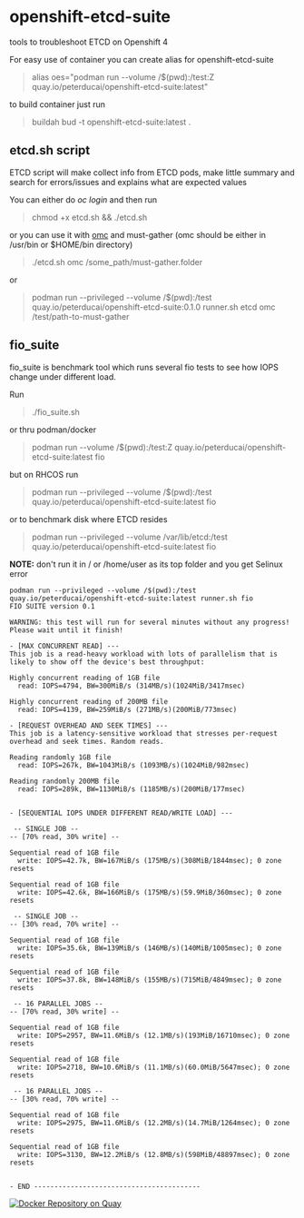 # openshift-etcd-suite

tools to troubleshoot ETCD on Openshift 4

For easy use of container you can create alias for openshift-etcd-suite

> alias oes="podman run --volume /$(pwd):/test:Z quay.io/peterducai/openshift-etcd-suite:latest"

to build container just run

> buildah bud -t openshift-etcd-suite:latest .

## etcd.sh script

ETCD script will make collect info from ETCD pods, make little summary and search for errors/issues and explains what are expected values

You can either do *oc login* and then run

> chmod +x etcd.sh && ./etcd.sh

or you can use it with [omc](https://github.com/gmeghnag/omc) and must-gather (omc should be either in /usr/bin or $HOME/bin directory)

> ./etcd.sh omc /some_path/must-gather.folder

or 

> podman run --privileged --volume /$(pwd):/test quay.io/peterducai/openshift-etcd-suite:0.1.0 runner.sh etcd omc /test/path-to-must-gather


## fio_suite

fio_suite is benchmark tool which runs several fio tests to see how IOPS change under different load.

Run

> ./fio_suite.sh

or thru podman/docker

> podman run --volume /$(pwd):/test:Z quay.io/peterducai/openshift-etcd-suite:latest fio

but on RHCOS run

> podman run --privileged --volume /$(pwd):/test quay.io/peterducai/openshift-etcd-suite:latest fio

or to benchmark disk where ETCD resides

> podman run --privileged --volume /var/lib/etcd:/test quay.io/peterducai/openshift-etcd-suite:latest fio

**NOTE:** don't run it in / or /home/user as its top folder and you get Selinux error

```
podman run --privileged --volume /$(pwd):/test quay.io/peterducai/openshift-etcd-suite:latest runner.sh fio
FIO SUITE version 0.1
 
WARNING: this test will run for several minutes without any progress! Please wait until it finish!
 
- [MAX CONCURRENT READ] ---
This job is a read-heavy workload with lots of parallelism that is likely to show off the device's best throughput:
 
Highly concurrent reading of 1GB file 
  read: IOPS=4794, BW=300MiB/s (314MB/s)(1024MiB/3417msec)
 
Highly concurrent reading of 200MB file 
  read: IOPS=4139, BW=259MiB/s (271MB/s)(200MiB/773msec)
 
- [REQUEST OVERHEAD AND SEEK TIMES] ---
This job is a latency-sensitive workload that stresses per-request overhead and seek times. Random reads.
 
Reading randomly 1GB file 
  read: IOPS=267k, BW=1043MiB/s (1093MB/s)(1024MiB/982msec)
 
Reading randomly 200MB file 
  read: IOPS=289k, BW=1130MiB/s (1185MB/s)(200MiB/177msec)
 
 
- [SEQUENTIAL IOPS UNDER DIFFERENT READ/WRITE LOAD] ---
 
 -- SINGLE JOB -- 
-- [70% read, 30% write] --
 
Sequential read of 1GB file 
  write: IOPS=42.7k, BW=167MiB/s (175MB/s)(308MiB/1844msec); 0 zone resets
 
Sequential read of 1GB file 
  write: IOPS=42.6k, BW=166MiB/s (175MB/s)(59.9MiB/360msec); 0 zone resets
 
 -- SINGLE JOB -- 
-- [30% read, 70% write] --
 
Sequential read of 1GB file 
  write: IOPS=35.6k, BW=139MiB/s (146MB/s)(140MiB/1005msec); 0 zone resets
 
Sequential read of 1GB file 
  write: IOPS=37.8k, BW=148MiB/s (155MB/s)(715MiB/4849msec); 0 zone resets
 
 -- 16 PARALLEL JOBS -- 
-- [70% read, 30% write] --
 
Sequential read of 1GB file 
  write: IOPS=2957, BW=11.6MiB/s (12.1MB/s)(193MiB/16710msec); 0 zone resets
 
Sequential read of 1GB file 
  write: IOPS=2718, BW=10.6MiB/s (11.1MB/s)(60.0MiB/5647msec); 0 zone resets
 
 -- 16 PARALLEL JOBS -- 
-- [30% read, 70% write] --
 
Sequential read of 1GB file 
  write: IOPS=2975, BW=11.6MiB/s (12.2MB/s)(14.7MiB/1264msec); 0 zone resets
 
Sequential read of 1GB file 
  write: IOPS=3130, BW=12.2MiB/s (12.8MB/s)(598MiB/48897msec); 0 zone resets
 
 
- END -----------------------------------------

```



[![Docker Repository on Quay](https://quay.io/repository/peterducai/openshift-etcd-suite/status "Docker Repository on Quay")](https://quay.io/repository/peterducai/openshift-etcd-suite)
